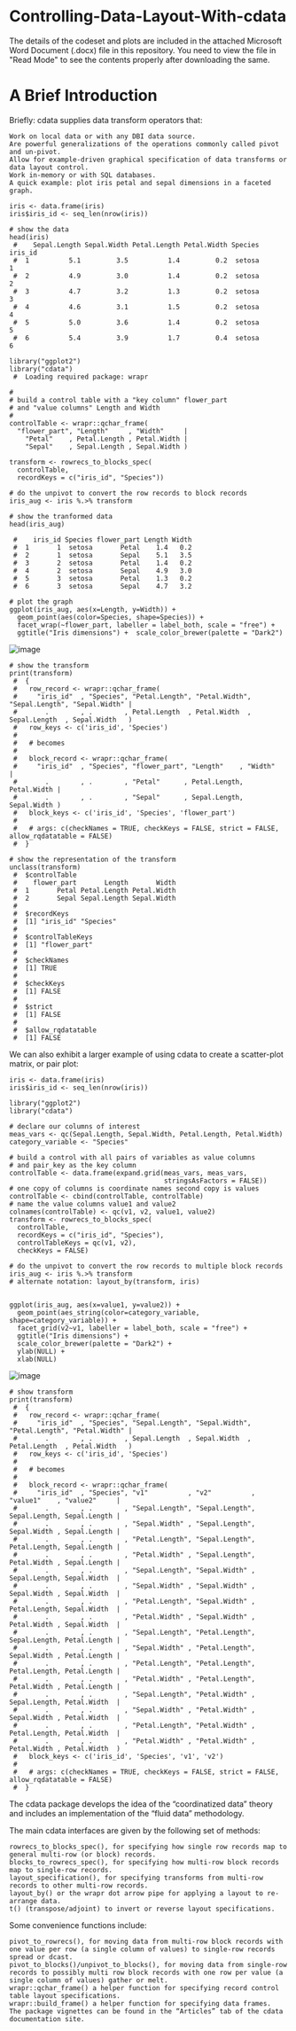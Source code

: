 # Controlling-Data-Layout-With-cdata

The details of the codeset and plots are included in the attached Microsoft Word Document (.docx) file in this repository. 
You need to view the file in "Read Mode" to see the contents properly after downloading the same.

A Brief Introduction
====================

Briefly: cdata supplies data transform operators that:

    Work on local data or with any DBI data source.
    Are powerful generalizations of the operations commonly called pivot and un-pivot.
    Allow for example-driven graphical specification of data transforms or data layout control.
    Work in-memory or with SQL databases.
    A quick example: plot iris petal and sepal dimensions in a faceted graph.
    
    iris <- data.frame(iris)
    iris$iris_id <- seq_len(nrow(iris))

    # show the data
    head(iris)
     #    Sepal.Length Sepal.Width Petal.Length Petal.Width Species iris_id
     #  1          5.1         3.5          1.4         0.2  setosa       1
     #  2          4.9         3.0          1.4         0.2  setosa       2
     #  3          4.7         3.2          1.3         0.2  setosa       3
     #  4          4.6         3.1          1.5         0.2  setosa       4
     #  5          5.0         3.6          1.4         0.2  setosa       5
     #  6          5.4         3.9          1.7         0.4  setosa       6

    library("ggplot2")
    library("cdata")
     #  Loading required package: wrapr

    #
    # build a control table with a "key column" flower_part
    # and "value columns" Length and Width
    #
    controlTable <- wrapr::qchar_frame(
      "flower_part", "Length"     , "Width"     |
        "Petal"    , Petal.Length , Petal.Width |
        "Sepal"    , Sepal.Length , Sepal.Width )

    transform <- rowrecs_to_blocks_spec(
      controlTable,
      recordKeys = c("iris_id", "Species"))

    # do the unpivot to convert the row records to block records
    iris_aug <- iris %.>% transform

    # show the tranformed data
    head(iris_aug)
    
     #    iris_id Species flower_part Length Width
     #  1       1  setosa       Petal    1.4   0.2
     #  2       1  setosa       Sepal    5.1   3.5
     #  3       2  setosa       Petal    1.4   0.2
     #  4       2  setosa       Sepal    4.9   3.0
     #  5       3  setosa       Petal    1.3   0.2
     #  6       3  setosa       Sepal    4.7   3.2

    # plot the graph
    ggplot(iris_aug, aes(x=Length, y=Width)) +
      geom_point(aes(color=Species, shape=Species)) + 
      facet_wrap(~flower_part, labeller = label_both, scale = "free") +
      ggtitle("Iris dimensions") +  scale_color_brewer(palette = "Dark2")
      
   ![image](https://user-images.githubusercontent.com/26252963/151501751-e7f02516-0483-4d93-b5de-f87fd5bfa19c.png)
   
   
    # show the transform
    print(transform)
     #  {
     #   row_record <- wrapr::qchar_frame(
     #     "iris_id"  , "Species", "Petal.Length", "Petal.Width", "Sepal.Length", "Sepal.Width" |
     #       .        , .        , Petal.Length  , Petal.Width  , Sepal.Length  , Sepal.Width   )
     #   row_keys <- c('iris_id', 'Species')
     #  
     #   # becomes
     #  
     #   block_record <- wrapr::qchar_frame(
     #     "iris_id"  , "Species", "flower_part", "Length"    , "Width"     |
     #       .        , .        , "Petal"      , Petal.Length, Petal.Width |
     #       .        , .        , "Sepal"      , Sepal.Length, Sepal.Width )
     #   block_keys <- c('iris_id', 'Species', 'flower_part')
     #  
     #   # args: c(checkNames = TRUE, checkKeys = FALSE, strict = FALSE, allow_rqdatatable = FALSE)
     #  }

    # show the representation of the transform
    unclass(transform)
     #  $controlTable
     #    flower_part       Length       Width
     #  1       Petal Petal.Length Petal.Width
     #  2       Sepal Sepal.Length Sepal.Width
     #  
     #  $recordKeys
     #  [1] "iris_id" "Species"
     #  
     #  $controlTableKeys
     #  [1] "flower_part"
     #  
     #  $checkNames
     #  [1] TRUE
     #  
     #  $checkKeys
     #  [1] FALSE
     #  
     #  $strict
     #  [1] FALSE
     #  
     #  $allow_rqdatatable
     #  [1] FALSE   
     
We can also exhibit a larger example of using cdata to create a scatter-plot matrix, or pair plot:

    iris <- data.frame(iris)
    iris$iris_id <- seq_len(nrow(iris))

    library("ggplot2")
    library("cdata")

    # declare our columns of interest
    meas_vars <- qc(Sepal.Length, Sepal.Width, Petal.Length, Petal.Width)
    category_variable <- "Species"

    # build a control with all pairs of variables as value columns
    # and pair_key as the key column
    controlTable <- data.frame(expand.grid(meas_vars, meas_vars, 
                                           stringsAsFactors = FALSE))
    # one copy of columns is coordinate names second copy is values
    controlTable <- cbind(controlTable, controlTable)
    # name the value columns value1 and value2
    colnames(controlTable) <- qc(v1, v2, value1, value2)
    transform <- rowrecs_to_blocks_spec(
      controlTable,
      recordKeys = c("iris_id", "Species"),
      controlTableKeys = qc(v1, v2),
      checkKeys = FALSE)

    # do the unpivot to convert the row records to multiple block records
    iris_aug <- iris %.>% transform
    # alternate notation: layout_by(transform, iris)


    ggplot(iris_aug, aes(x=value1, y=value2)) +
      geom_point(aes_string(color=category_variable, shape=category_variable)) + 
      facet_grid(v2~v1, labeller = label_both, scale = "free") +
      ggtitle("Iris dimensions") +
      scale_color_brewer(palette = "Dark2") +
      ylab(NULL) + 
      xlab(NULL)

 ![image](https://user-images.githubusercontent.com/26252963/151502066-5abe116b-6471-4910-af18-c31d6a98a43c.png)

    # show transform
    print(transform)
     #  {
     #   row_record <- wrapr::qchar_frame(
     #     "iris_id"  , "Species", "Sepal.Length", "Sepal.Width", "Petal.Length", "Petal.Width" |
     #       .        , .        , Sepal.Length  , Sepal.Width  , Petal.Length  , Petal.Width   )
     #   row_keys <- c('iris_id', 'Species')
     #  
     #   # becomes
     #  
     #   block_record <- wrapr::qchar_frame(
     #     "iris_id"  , "Species", "v1"          , "v2"          , "value1"    , "value2"     |
     #       .        , .        , "Sepal.Length", "Sepal.Length", Sepal.Length, Sepal.Length |
     #       .        , .        , "Sepal.Width" , "Sepal.Length", Sepal.Width , Sepal.Length |
     #       .        , .        , "Petal.Length", "Sepal.Length", Petal.Length, Sepal.Length |
     #       .        , .        , "Petal.Width" , "Sepal.Length", Petal.Width , Sepal.Length |
     #       .        , .        , "Sepal.Length", "Sepal.Width" , Sepal.Length, Sepal.Width  |
     #       .        , .        , "Sepal.Width" , "Sepal.Width" , Sepal.Width , Sepal.Width  |
     #       .        , .        , "Petal.Length", "Sepal.Width" , Petal.Length, Sepal.Width  |
     #       .        , .        , "Petal.Width" , "Sepal.Width" , Petal.Width , Sepal.Width  |
     #       .        , .        , "Sepal.Length", "Petal.Length", Sepal.Length, Petal.Length |
     #       .        , .        , "Sepal.Width" , "Petal.Length", Sepal.Width , Petal.Length |
     #       .        , .        , "Petal.Length", "Petal.Length", Petal.Length, Petal.Length |
     #       .        , .        , "Petal.Width" , "Petal.Length", Petal.Width , Petal.Length |
     #       .        , .        , "Sepal.Length", "Petal.Width" , Sepal.Length, Petal.Width  |
     #       .        , .        , "Sepal.Width" , "Petal.Width" , Sepal.Width , Petal.Width  |
     #       .        , .        , "Petal.Length", "Petal.Width" , Petal.Length, Petal.Width  |
     #       .        , .        , "Petal.Width" , "Petal.Width" , Petal.Width , Petal.Width  )
     #   block_keys <- c('iris_id', 'Species', 'v1', 'v2')
     #  
     #   # args: c(checkNames = TRUE, checkKeys = FALSE, strict = FALSE, allow_rqdatatable = FALSE)
     #  }
     
  The cdata package develops the idea of the “coordinatized data” theory and includes an implementation of the “fluid data” methodology.

The main cdata interfaces are given by the following set of methods:

    rowrecs_to_blocks_spec(), for specifying how single row records map to general multi-row (or block) records.
    blocks_to_rowrecs_spec(), for specifying how multi-row block records map to single-row records.
    layout_specification(), for specifying transforms from multi-row records to other multi-row records.
    layout_by() or the wrapr dot arrow pipe for applying a layout to re-arrange data.
    t() (transpose/adjoint) to invert or reverse layout specifications.
    
Some convenience functions include:

    pivot_to_rowrecs(), for moving data from multi-row block records with one value per row (a single column of values) to single-row records spread or dcast.
    pivot_to_blocks()/unpivot_to_blocks(), for moving data from single-row records to possibly multi row block records with one row per value (a single column of values) gather or melt.
    wrapr::qchar_frame() a helper function for specifying record control table layout specifications.
    wrapr::build_frame() a helper function for specifying data frames.
    The package vignettes can be found in the “Articles” tab of the cdata documentation site.



   
